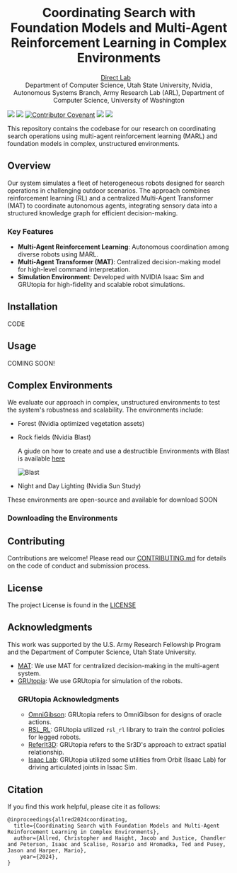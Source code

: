 
<br>
<p align="center">
<h1 align="center"><strong> Coordinating Search with Foundation Models and Multi-Agent Reinforcement Learning in Complex Environments</strong></h1>
  <p align="center">
    <a href='https://www.usudirectlab.org' target='_blank'>Direct Lab</a>&emsp;
    <br>
    Department of Computer Science, Utah State University, Nvidia,  Autonomous Systems Branch, Army Research Lab (ARL), Department of Computer Science, University of Washington
    <br>
  </p>
</p>


<!-- UPDATE THIS -->
[![](https://img.shields.io/badge/Paper-%F0%9F%93%96-yellow)](https://example.com/paper-placeholder)
[![](https://img.shields.io/badge/Project-%F0%9F%9A%80-pink)](https://github.com/Zenif-NIght/Coordinatig-MAT-Env)
[![Contributor Covenant](https://img.shields.io/badge/Contributor%20Covenant-2.1-4baaaa.svg)](code_of_conduct.md)
[![](https://img.shields.io/badge/Documentation-📘-green)](Docs/getting_started.md)
[![](https://img.shields.io/badge/Youtube-🎬-red)](https://www.youtube.com/watch?v=your-video-id) 



This repository contains the codebase for our research on coordinating search operations using multi-agent reinforcement learning (MARL) and foundation models in complex, unstructured environments.

## Overview

Our system simulates a fleet of heterogeneous robots designed for search operations in challenging outdoor scenarios. The approach combines reinforcement learning (RL) and a centralized Multi-Agent Transformer (MAT) to coordinate autonomous agents, integrating sensory data into a structured knowledge graph for efficient decision-making.

### Key Features

- **Multi-Agent Reinforcement Learning**: Autonomous coordination among diverse robots using MARL.
- **Multi-Agent Transformer (MAT)**: Centralized decision-making model for high-level command interpretation.
- **Simulation Environment**: Developed with NVIDIA Isaac Sim and GRUtopia for high-fidelity and scalable robot simulations.


## Installation

CODE <COMING SOON>

## Usage

COMING SOON!

## Complex Environments

We evaluate our approach in complex, unstructured environments to test the system's robustness and scalability. The environments include:

* Forest (Nvidia optimized vegetation assets)
* Rock fields (Nvidia Blast)
  
  A giude on how to create and use a destructible Environments with Blast is available [here](Docs/set_up_blast.md)

  ![Blast](Docs/assets/blast/blast.gif)

* Night and Day Lighting (Nvidia Sun Study)

These environments are open-source and available for download SOON

### Downloading the Environments

<COMING SOON>


## Contributing

Contributions are welcome! Please read our [CONTRIBUTING.md](Docs/CONTRIBUTING.md) for details on the code of conduct and submission process.

## License

The project License is found in the [LICENSE](LICENSE)

## Acknowledgments

This work was supported by the U.S. Army Research Fellowship Program and the Department of Computer Science, Utah State University.
- [MAT](https://github.com/PKU-MARL/Multi-Agent-Transformer): We use MAT for centralized decision-making in the multi-agent system.
- [GRUtopia](https://github.com/OpenRobotLab/GRUtopia): We use GRUtopia for simulation of the robots.
    ### GRUtopia Acknowledgments
    - [OmniGibson](https://github.com/StanfordVL/OmniGibson): GRUtopia refers to OmniGibson for designs of oracle actions.
    - [RSL_RL](https://github.com/leggedrobotics/rsl_rl): GRUtopia utilized `rsl_rl` library to train the control policies for legged robots.
    - [ReferIt3D](https://github.com/referit3d/referit3d): GRUtopia refers to the Sr3D's approach to extract spatial relationship.
    - [Isaac Lab](https://github.com/isaac-sim/IsaacLab): GRUtopia utilized some utilities from Orbit (Isaac Lab) for driving articulated joints in Isaac Sim.



## Citation

If you find this work helpful, please cite it as follows:

```
@inproceedings{allred2024coordinating,
  title={Coordinating Search with Foundation Models and Multi-Agent Reinforcement Learning in Complex Environments},
  author={Allred, Christopher and Haight, Jacob and Justice, Chandler and Peterson, Isaac and Scalise, Rosario and Hromadka, Ted and Pusey, Jason and Harper, Mario},
    year={2024},
}
```

